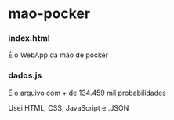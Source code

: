# mao-pocker

### index.html  
É o WebApp da mão de pocker

### dados.js  
É o arquivo com + de 134.459 mil probabilidades

Usei HTML, CSS, JavaScript e .JSON
